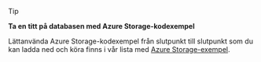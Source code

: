 > [!TIP]
> 
> **Ta en titt på databasen med Azure Storage-kodexempel**
> 
> Lättanvända Azure Storage-kodexempel från slutpunkt till slutpunkt som du kan ladda ned och köra finns i vår lista med [Azure Storage-exempel](https://azure.microsoft.com/en-us/resources/samples/?service=storage).


